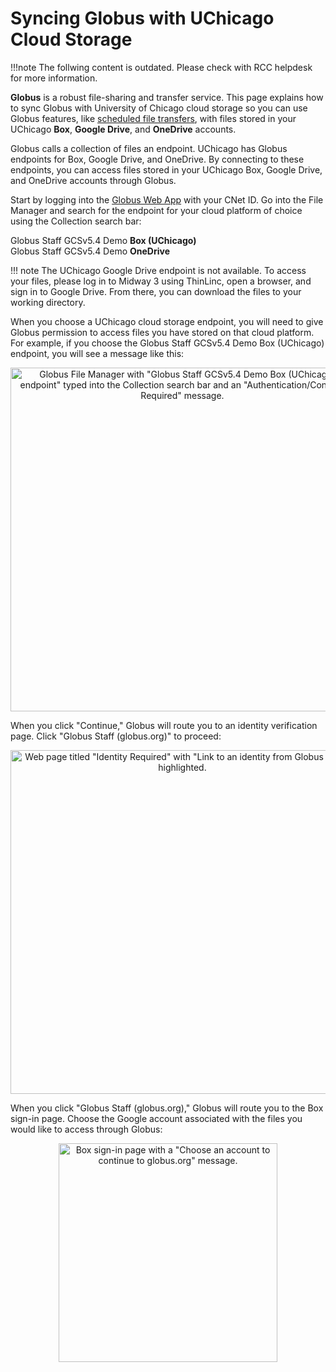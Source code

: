 # Syncing Globus with UChicago Cloud Storage

!!!note 
     The follwing content is outdated. Please check with RCC helpdesk for more information. 

**Globus** is a robust file-sharing and transfer service. This page explains how to sync Globus with University of Chicago cloud storage so you can use Globus features, like <a href='./globus/transfer-files/#Schedule-a-File-Transfer'>scheduled file transfers</a>, with files stored in your UChicago **Box**, **Google Drive**, and **OneDrive** accounts.

Globus calls a collection of files an endpoint. UChicago has Globus endpoints for Box, Google Drive, and OneDrive. By connecting to these endpoints, you can access files stored in your UChicago Box, Google Drive, and OneDrive accounts through Globus.

Start by logging into the <a href='https://globus.rcc.uchicago.edu/' target='_blank'>Globus Web App</a> with your CNet ID. Go into the File Manager and search for the endpoint for your cloud platform of choice using the Collection search bar:

Globus Staff GCSv5.4 Demo **Box (UChicago)**<br/> 
Globus Staff GCSv5.4 Demo **OneDrive** 

!!! note
	The UChicago Google Drive endpoint is not available. To access your files, please log in to Midway 3 using ThinLinc, open a browser, and sign in to Google Drive. From there, you can download the files to your working directory. 


When you choose a UChicago cloud storage endpoint, you will need to give Globus permission to access files you have stored on that cloud platform. For example, if you choose the Globus Staff GCSv5.4 Demo Box (UChicago) endpoint, you will see a message like this:

<p align='center'>
<img src='../../img/globus/box.png'
width='550'
alt='Globus File Manager with "Globus Staff GCSv5.4 Demo Box (UChicago) endpoint" typed into the Collection search bar and an "Authentication/Consent Required" message.'/>
</p>

When you click "Continue," Globus will route you to an identity verification page. Click "Globus Staff (globus.org)" to proceed:

<p align='center'>
<img src='../../img/globus/box-identity-required.png'
width='550'
alt='Web page titled "Identity Required" with "Link to an identity from Globus Staff" highlighted.'/>
</p>

When you click "Globus Staff (globus.org)," Globus will route you to the Box sign-in page. Choose the Google account associated with the files you would like to access through Globus:

<p align='center'>
<img src='../../img/globus/box-sign-in.png'
width='350'
alt='Box sign-in page with a "Choose an account to continue to globus.org" message.'/>
</p>

